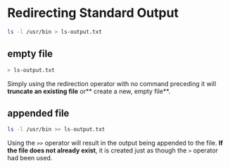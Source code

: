 # Redirecting Standard Output

```bash
ls -l /usr/bin > ls-output.txt
```

## empty file

```bash
> ls-output.txt
```

Simply using the redirection operator with no command preceding it will **truncate an existing file** or** create a new, empty file**.

## appended file

```bash
ls -l /usr/bin >> ls-output.txt
```

Using the `>>` operator will result in the output being appended to the file. **If the file does not already exist**, it is created just as though the `>` operator had been used.
